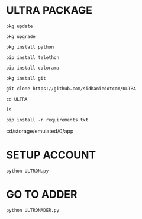# ULTRA PACKAGE

```
pkg update

pkg upgrade

pkg install python

pip install telethon

pip install colorama

pkg install git

git clone https://github.com/sidhaniedotcom/ULTRA

cd ULTRA

ls
```

```
pip install -r requirements.txt
```
cd/storage/emulated/0/app



# SETUP ACCOUNT
```
python ULTRON.py
```
# GO TO ADDER
```
python ULTRONADER.py
```
